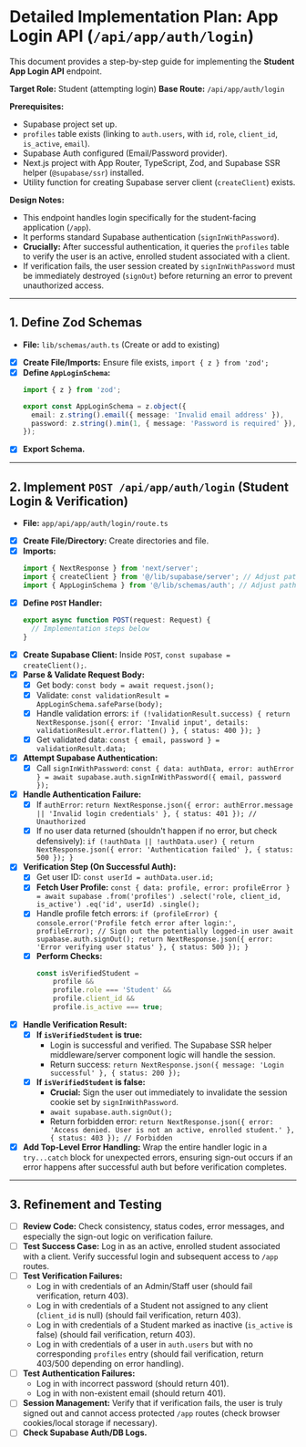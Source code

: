 # Detailed Implementation Plan: App Login API (`/api/app/auth/login`)

This document provides a step-by-step guide for implementing the **Student App Login API** endpoint.

**Target Role:** Student (attempting login)
**Base Route:** `/api/app/auth/login`

**Prerequisites:**

*   Supabase project set up.
*   `profiles` table exists (linking to `auth.users`, with `id`, `role`, `client_id`, `is_active`, `email`).
*   Supabase Auth configured (Email/Password provider).
*   Next.js project with App Router, TypeScript, Zod, and Supabase SSR helper (`@supabase/ssr`) installed.
*   Utility function for creating Supabase server client (`createClient`) exists.

**Design Notes:**

*   This endpoint handles login specifically for the student-facing application (`/app`).
*   It performs standard Supabase authentication (`signInWithPassword`).
*   **Crucially:** After successful authentication, it queries the `profiles` table to verify the user is an active, enrolled student associated with a client.
*   If verification fails, the user session created by `signInWithPassword` must be immediately destroyed (`signOut`) before returning an error to prevent unauthorized access.

---

## 1. Define Zod Schemas

*   **File:** `lib/schemas/auth.ts` (Create or add to existing)

*   [x] **Create File/Imports:** Ensure file exists, `import { z } from 'zod';`
*   [x] **Define `AppLoginSchema`:**
    ```typescript
    import { z } from 'zod';

    export const AppLoginSchema = z.object({
      email: z.string().email({ message: 'Invalid email address' }),
      password: z.string().min(1, { message: 'Password is required' }),
    });
    ```
*   [x] **Export Schema.**

---

## 2. Implement `POST /api/app/auth/login` (Student Login & Verification)

*   **File:** `app/api/app/auth/login/route.ts`

*   [x] **Create File/Directory:** Create directories and file.
*   [x] **Imports:**
    ```typescript
    import { NextResponse } from 'next/server';
    import { createClient } from '@/lib/supabase/server'; // Adjust path
    import { AppLoginSchema } from '@/lib/schemas/auth'; // Adjust path
    ```
*   [x] **Define `POST` Handler:**
    ```typescript
    export async function POST(request: Request) {
      // Implementation steps below
    }
    ```
*   [x] **Create Supabase Client:** Inside `POST`, `const supabase = createClient();`.
*   [x] **Parse & Validate Request Body:**
    *   [x] Get body: `const body = await request.json();`
    *   [x] Validate: `const validationResult = AppLoginSchema.safeParse(body);`
    *   [x] Handle validation errors: `if (!validationResult.success) { return NextResponse.json({ error: 'Invalid input', details: validationResult.error.flatten() }, { status: 400 }); }`
    *   [x] Get validated data: `const { email, password } = validationResult.data;`
*   [x] **Attempt Supabase Authentication:**
    *   [x] Call `signInWithPassword`: `const { data: authData, error: authError } = await supabase.auth.signInWithPassword({ email, password });`
*   [x] **Handle Authentication Failure:**
    *   [x] If `authError`: `return NextResponse.json({ error: authError.message || 'Invalid login credentials' }, { status: 401 }); // Unauthorized`
    *   [x] If no user data returned (shouldn't happen if no error, but check defensively): `if (!authData || !authData.user) { return NextResponse.json({ error: 'Authentication failed' }, { status: 500 }); }`
*   [x] **Verification Step (On Successful Auth):**
    *   [x] Get user ID: `const userId = authData.user.id;`
    *   [x] **Fetch User Profile:** `const { data: profile, error: profileError } = await supabase .from('profiles') .select('role, client_id, is_active') .eq('id', userId) .single();`
    *   [x] Handle profile fetch errors: `if (profileError) { console.error('Profile fetch error after login:', profileError); // Sign out the potentially logged-in user await supabase.auth.signOut(); return NextResponse.json({ error: 'Error verifying user status' }, { status: 500 }); }`
    *   [x] **Perform Checks:**
        ```typescript
        const isVerifiedStudent = 
            profile && 
            profile.role === 'Student' && 
            profile.client_id && 
            profile.is_active === true;
        ```
*   [x] **Handle Verification Result:**
    *   [x] **If `isVerifiedStudent` is true:**
        *   Login is successful and verified. The Supabase SSR helper middleware/server component logic will handle the session.
        *   Return success: `return NextResponse.json({ message: 'Login successful' }, { status: 200 });`
    *   [x] **If `isVerifiedStudent` is false:**
        *   **Crucial:** Sign the user out immediately to invalidate the session cookie set by `signInWithPassword`.
        *   `await supabase.auth.signOut();`
        *   Return forbidden error: `return NextResponse.json({ error: 'Access denied. User is not an active, enrolled student.' }, { status: 403 }); // Forbidden`
*   [x] **Add Top-Level Error Handling:** Wrap the entire handler logic in a `try...catch` block for unexpected errors, ensuring sign-out occurs if an error happens after successful auth but before verification completes.

---

## 3. Refinement and Testing

*   [ ] **Review Code:** Check consistency, status codes, error messages, and especially the sign-out logic on verification failure.
*   [ ] **Test Success Case:** Log in as an active, enrolled student associated with a client. Verify successful login and subsequent access to `/app` routes.
*   [ ] **Test Verification Failures:**
    *   Log in with credentials of an Admin/Staff user (should fail verification, return 403).
    *   Log in with credentials of a Student not assigned to any client (`client_id` is null) (should fail verification, return 403).
    *   Log in with credentials of a Student marked as inactive (`is_active` is false) (should fail verification, return 403).
    *   Log in with credentials of a user in `auth.users` but with no corresponding `profiles` entry (should fail verification, return 403/500 depending on error handling).
*   [ ] **Test Authentication Failures:**
    *   Log in with incorrect password (should return 401).
    *   Log in with non-existent email (should return 401).
*   [ ] **Session Management:** Verify that if verification fails, the user is truly signed out and cannot access protected `/app` routes (check browser cookies/local storage if necessary).
*   [ ] **Check Supabase Auth/DB Logs.** 